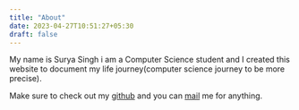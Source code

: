 ```yaml
---
title: "About"
date: 2023-04-27T10:51:27+05:30
draft: false
---
```


My name is Surya Singh i am a Computer Science student and I created this website to document my life journey(computer science journey to be more precise).

Make sure to check out my [github](https://github.com/suryapsp) and you can [mail](mailto:suryasingh2522@gmail.com) me for anything.
